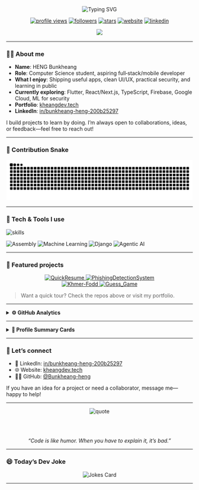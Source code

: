 <div align="center">

  <img src="https://readme-typing-svg.demolab.com?font=Fira+Code&size=28&duration=2800&pause=600&color=7D6BFE&center=true&vCenter=true&width=850&lines=Hi%2C+I'm+HENG+Bunkheang+%F0%9F%91%8B;Computer+Science+Student;Full‑Stack+%26+Mobile+Developer;I+love+learning%2C+building%2C+and+sharing" alt="Typing SVG" />

  <br/>

  <a href="https://github.com/Bunkheang-heng"><img src="https://komarev.com/ghpvc/?username=Bunkheang-heng&label=Profile+views&color=7D6BFE&style=for-the-badge" alt="profile views" /></a>
  <a href="https://github.com/Bunkheang-heng?tab=followers"><img src="https://img.shields.io/github/followers/Bunkheang-heng?style=for-the-badge&color=1f6feb" alt="followers" /></a>
  <a href="https://github.com/Bunkheang-heng?tab=repositories"><img src="https://img.shields.io/github/stars/Bunkheang-heng?affiliations=OWNER&style=for-the-badge&color=0ea5e9" alt="stars" /></a>
  <a href="https://kheangdev.tech/"><img src="https://img.shields.io/badge/Website-kheangdev.tech-7D6BFE?style=for-the-badge&logo=google-chrome&logoColor=white" alt="website" /></a>
  <a href="https://www.linkedin.com/in/bunkheang-heng-200b25297/"><img src="https://img.shields.io/badge/LinkedIn-Profile-0A66C2?style=for-the-badge&logo=linkedin&logoColor=white" alt="linkedin" /></a>
  <!-- COMMITS:START --><img src="https://img.shields.io/badge/Commits%20(this%20year)-loading...-7D6BFE?style=for-the-badge" /><!-- COMMITS:END -->

</div>

---

### 👨‍💻 About me

- **Name**: HENG Bunkheang
- **Role**: Computer Science student, aspiring full‑stack/mobile developer
- **What I enjoy**: Shipping useful apps, clean UI/UX, practical security, and learning in public
- **Currently exploring**: Flutter, React/Next.js, TypeScript, Firebase, Google Cloud, ML for security
- **Portfolio**: [kheangdev.tech](https://kheangdev.tech/)
- **LinkedIn**: [in/bunkheang-heng-200b25297](https://www.linkedin.com/in/bunkheang-heng-200b25297/)

I build projects to learn by doing. I’m always open to collaborations, ideas, or feedback—feel free to reach out!

---

### 🐍 Contribution Snake

<div align="center">

  <!-- SNAKE:START -->
  <picture>
    <source media="(prefers-color-scheme: dark)" srcset="https://raw.githubusercontent.com/Bunkheang-heng/Bunkheang-heng/output/github-contribution-grid-snake-dark.svg" />
    <source media="(prefers-color-scheme: light)" srcset="https://raw.githubusercontent.com/Bunkheang-heng/Bunkheang-heng/output/github-contribution-grid-snake.svg" />
    <img alt="github contribution snake" src="https://raw.githubusercontent.com/Bunkheang-heng/Bunkheang-heng/output/github-contribution-grid-snake.svg" />
  </picture>
  <!-- SNAKE:END -->

</div>

---

### 🧰 Tech & Tools I use

<p>
  <img src="https://skillicons.dev/icons?i=ts,js,java,kotlin,cpp,c,py,go,dart,swift,springboot,flutter,react,nextjs,vue,angular,nodejs,flask,laravel,php,firebase,gcp,aws,postgres,mongodb,tailwind,git,docker,html,css,figma&perline=9" alt="skills" />
</p>
<p>
  <img src="https://img.shields.io/badge/Assembly-grey?style=for-the-badge&logo=gnuassembly&logoColor=white" alt="Assembly" />
  <img src="https://img.shields.io/badge/Machine%20Learning-0ea5e9?style=for-the-badge&logo=scikitlearn&logoColor=white" alt="Machine Learning" />
  <img src="https://img.shields.io/badge/Django-092E20?style=for-the-badge&logo=django&logoColor=white" alt="Django" />
  <img src="https://img.shields.io/badge/Agentic%20AI-7D6BFE?style=for-the-badge&logo=ai&logoColor=white" alt="Agentic AI" />
</p>

---

### 🚀 Featured projects

<div align="center">

  <a href="https://github.com/Bunkheang-heng/QuickResume">
    <img src="https://github-readme-stats.vercel.app/api/pin/?username=Bunkheang-heng&repo=QuickResume&theme=tokyonight" alt="QuickResume" />
  </a>
  <a href="https://github.com/Bunkheang-heng/PhishingDetectionSystem">
    <img src="https://github-readme-stats.vercel.app/api/pin/?username=Bunkheang-heng&repo=PhishingDetectionSystem&theme=tokyonight" alt="PhishingDetectionSystem" />
  </a>

  <br/>

  <a href="https://github.com/Bunkheang-heng/Khmer-Fodd">
    <img src="https://github-readme-stats.vercel.app/api/pin/?username=Bunkheang-heng&repo=Khmer-Fodd&theme=tokyonight" alt="Khmer-Fodd" />
  </a>
  <a href="https://github.com/Bunkheang-heng/Guess_Game">
    <img src="https://github-readme-stats.vercel.app/api/pin/?username=Bunkheang-heng&repo=Guess_Game&theme=tokyonight" alt="Guess_Game" />
  </a>

</div>

> Want a quick tour? Check the repos above or visit my portfolio.

---

<details>
  <summary><b>⚙️ GitHub Analytics</b></summary>
  <br/>
  <div align="center">
    <img height="165" src="https://github-readme-stats.vercel.app/api?username=Bunkheang-heng&show_icons=true&include_all_commits=true&count_private=true&theme=tokyonight&hide_border=false&rank_icon=github" alt="stats" />
    <img height="165" src="https://github-readme-stats.vercel.app/api/top-langs/?username=Bunkheang-heng&layout=compact&theme=tokyonight&hide_border=false" alt="top languages" />
    <br/>
    <img height="165" src="https://streak-stats.demolab.com?user=Bunkheang-heng&theme=tokyonight&hide_border=false" alt="streak" />
    <br/>
    <img src="https://github-profile-trophy.vercel.app/?username=Bunkheang-heng&theme=onedark&no-frame=true&row=1&column=7" alt="trophies" />
    <br/>
    <img src="https://github-readme-activity-graph.vercel.app/graph?username=Bunkheang-heng&theme=tokyo-night&area=true&hide_border=false" alt="activity graph" />
  </div>
</details>

---

<details>
  <summary><b>🧾 Profile Summary Cards</b></summary>
  <br/>
  <div align="center">
    <img src="https://github-profile-summary-cards.vercel.app/api/cards/profile-details?username=Bunkheang-heng&theme=tokyonight" alt="profile details" />
    <br/>
    <img src="https://github-profile-summary-cards.vercel.app/api/cards/repos-per-language?username=Bunkheang-heng&theme=tokyonight" alt="repos per language" />
    <img src="https://github-profile-summary-cards.vercel.app/api/cards/most-commit-language?username=Bunkheang-heng&theme=tokyonight" alt="most commit language" />
    <br/>
    <img src="https://github-profile-summary-cards.vercel.app/api/cards/stats?username=Bunkheang-heng&theme=tokyonight" alt="stats" />
    <img src="https://github-profile-summary-cards.vercel.app/api/cards/productive-time?username=Bunkheang-heng&theme=tokyonight&utcOffset=7" alt="productive time" />
  </div>
</details>

---

### 🤝 Let’s connect

- 💼 LinkedIn: [in/bunkheang-heng-200b25297](https://www.linkedin.com/in/bunkheang-heng-200b25297/)
- 🌐 Website: [kheangdev.tech](https://kheangdev.tech/)
- 🧑‍💻 GitHub: [@Bunkheang-heng](https://github.com/Bunkheang-heng)

If you have an idea for a project or need a collaborator, message me—happy to help!

---

<div align="center">

  <img src="https://quotes-github-readme.vercel.app/api?type=horizontal&theme=tokyonight" alt="quote" />

  <br/><br/>

  <i>“Code is like humor. When you have to explain it, it’s bad.”</i>

</div>

---

### 😄 Today’s Dev Joke

<div align="center">
  <img src="https://readme-jokes.vercel.app/api?theme=tokyonight&borderColor=%231f6feb" alt="Jokes Card" />
</div>

---


